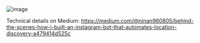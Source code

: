 ![image](https://github.com/user-attachments/assets/6e349e17-ff9a-4b0e-8a7b-75b8e4079e7d)


Technical details on Medium:
https://medium.com/@ninan980805/behind-the-scenes-how-i-built-an-instagram-bot-that-automates-location-discovery-a479414d525c

